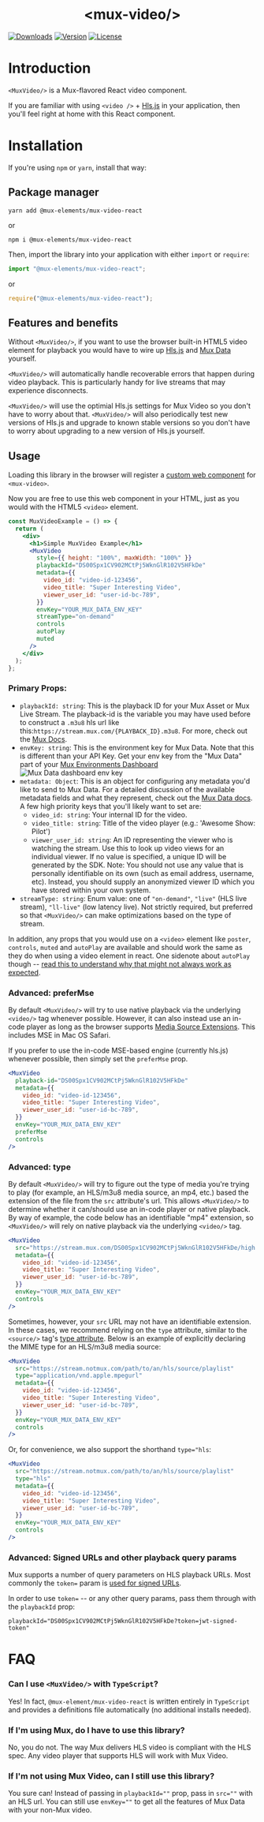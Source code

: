 <p align="center">
  <h1 align="center">&lt;mux-video/&gt;</h1>
  <a href="https://npmcharts.com/compare/@mux-elements/mux-video-react?interval=30"><img src="https://img.shields.io/npm/dm/@mux-elements/mux-video-react.svg?sanitize=true" alt="Downloads"></a>
    <a href="https://www.npmjs.com/package/@mux-elements/mux-video-react"><img src="https://img.shields.io/npm/v/@mux-elements/mux-video-react.svg?sanitize=true" alt="Version"></a>
    <a href="https://www.npmjs.com/package/@mux-elements/mux-video-react"><img src="https://img.shields.io/npm/l/@mux-elements/mux-video-react.svg?sanitize=true" alt="License"></a>
</p>

# Introduction

`<MuxVideo/>` is a Mux-flavored React video component.

If you are familiar with using `<video />` + [Hls.js](https://github.com/video-dev/hls.js) in your application, then you'll feel right at home with this React component.

# Installation

If you're using `npm` or `yarn`, install that way:

## Package manager

```
yarn add @mux-elements/mux-video-react
```

or

```
npm i @mux-elements/mux-video-react
```

Then, import the library into your application with either `import` or `require`:

```js
import "@mux-elements/mux-video-react";
```

or

```js
require("@mux-elements/mux-video-react");
```

## Features and benefits

Without `<MuxVideo/>`, if you want to use the browser built-in HTML5 video element for playback you would have to wire up [Hls.js](https://github.com/video-dev/hls.js) and [Mux Data](https://docs.mux.com/guides/data/monitor-hls-js) yourself.

`<MuxVideo/>` will automatically handle recoverable errors that happen during video playback. This is particularly handy for live streams that may experience disconnects.

`<MuxVideo/>` will use the optimial Hls.js settings for Mux Video so you don't have to worry about that. `<MuxVideo/>` will also periodically test new versions of Hls.js and upgrade to known stable versions so you don't have to worry about upgrading to a new version of Hls.js yourself.

## Usage

Loading this library in the browser will register a [custom web component](https://developer.mozilla.org/en-US/docs/Web/Web_Components) for `<mux-video>`.

Now you are free to use this web component in your HTML, just as you would with the HTML5 `<video>` element.

```jsx
const MuxVideoExample = () => {
  return (
    <div>
      <h1>Simple MuxVideo Example</h1>
      <MuxVideo
        style={{ height: "100%", maxWidth: "100%" }}
        playbackId="DS00Spx1CV902MCtPj5WknGlR102V5HFkDe"
        metadata={{
          video_id: "video-id-123456",
          video_title: "Super Interesting Video",
          viewer_user_id: "user-id-bc-789",
        }}
        envKey="YOUR_MUX_DATA_ENV_KEY"
        streamType="on-demand"
        controls
        autoPlay
        muted
      />
    </div>
  );
};
```

### Primary Props:

- `playbackId: string`: This is the playback ID for your Mux Asset or Mux Live Stream. The playback-id is the variable you may have used before to construct a `.m3u8` hls url like this:`https://stream.mux.com/{PLAYBACK_ID}.m3u8`. For more, check out the [Mux Docs](https://docs.mux.com/guides/video/play-your-videos#1-get-your-playback-id).
- `envKey: string`: This is the environment key for Mux Data. Note that this is different than your API Key. Get your env key from the "Mux Data" part of your [Mux Environments Dashboard](https://dashboard.mux.com/environments)
  <img src="../../images/env-key.png" alt="Mux Data dashboard env key"></img>
- `metadata: Object`: This is an object for configuring any metadata you'd like to send to Mux Data. For a detailed discussion of the available metadata fields and what they represent, check out the [Mux Data docs](https://docs.mux.com/guides/data/make-your-data-actionable-with-metadata). A few high priority keys that you'll likely want to set are:
  - `video_id: string`: Your internal ID for the video.
  - `video_title: string`: Title of the video player (e.g.: 'Awesome Show: Pilot')
  - `viewer_user_id: string`: An ID representing the viewer who is watching the stream. Use this to look up video views for an individual viewer. If no value is specified, a unique ID will be generated by the SDK. Note: You should not use any value that is personally identifiable on its own (such as email address, username, etc). Instead, you should supply an anonymized viewer ID which you have stored within your own system.
- `streamType: string`: Enum value: one of `"on-demand"`, `"live"` (HLS live stream), `"ll-live"` (low latency live). Not strictly required, but preferred so that `<MuxVideo/>` can make optimizations based on the type of stream.

In addition, any props that you would use on a `<video>` element like `poster`, `controls`, `muted` and `autoPlay` are available and should work the same as they do when using a video element in react. One sidenote about `autoPlay` though -- [read this to understand why that might not always work as expected](https://docs.mux.com/guides/video/web-autoplay-your-videos).

### Advanced: preferMse

By default `<MuxVideo/>` will try to use native playback via the underlying `<video/>` tag whenever possible. However, it can also instead use an in-code player as long as the browser supports [Media Source Extensions](https://developer.mozilla.org/en-US/docs/Web/API/Media_Source_Extensions_API). This includes MSE in Mac OS Safari.

If you prefer to use the in-code MSE-based engine (currently hls.js) whenever possible, then simply set the `preferMse` prop.

```jsx
<MuxVideo
  playback-id="DS00Spx1CV902MCtPj5WknGlR102V5HFkDe"
  metadata={{
    video_id: "video-id-123456",
    video_title: "Super Interesting Video",
    viewer_user_id: "user-id-bc-789",
  }}
  envKey="YOUR_MUX_DATA_ENV_KEY"
  preferMse
  controls
/>
```

### Advanced: type

By default `<MuxVideo/>` will try to figure out the type of media you're trying to play (for example, an HLS/m3u8 media source, an mp4, etc.) based the extension of the file from the `src` attribute's url. This allows `<MuxVideo/>` to determine whether it can/should use an in-code player or native playback. By way of example, the code below has an identifiable "mp4" extension, so `<MuxVideo/>` will rely on native playback via the underlying `<video/>` tag.

```jsx
<MuxVideo
  src="https://stream.mux.com/DS00Spx1CV902MCtPj5WknGlR102V5HFkDe/high.mp4"
  metadata={{
    video_id: "video-id-123456",
    video_title: "Super Interesting Video",
    viewer_user_id: "user-id-bc-789",
  }}
  envKey="YOUR_MUX_DATA_ENV_KEY"
  controls
/>
```

Sometimes, however, your `src` URL may not have an identifiable extension. In these cases, we recommend relying on the `type` attribute, similar to the `<source/>` tag's [type attribute](https://developer.mozilla.org/en-US/docs/Web/HTML/Element/source#attr-type). Below is an example of explicitly declaring the MIME type for an HLS/m3u8 media source:

```jsx
<MuxVideo
  src="https://stream.notmux.com/path/to/an/hls/source/playlist"
  type="application/vnd.apple.mpegurl"
  metadata={{
    video_id: "video-id-123456",
    video_title: "Super Interesting Video",
    viewer_user_id: "user-id-bc-789",
  }}
  envKey="YOUR_MUX_DATA_ENV_KEY"
  controls
/>
```

Or, for convenience, we also support the shorthand `type="hls`:

```jsx
<MuxVideo
  src="https://stream.notmux.com/path/to/an/hls/source/playlist"
  type="hls"
  metadata={{
    video_id: "video-id-123456",
    video_title: "Super Interesting Video",
    viewer_user_id: "user-id-bc-789",
  }}
  envKey="YOUR_MUX_DATA_ENV_KEY"
  controls
/>
```

### Advanced: Signed URLs and other playback query params

Mux supports a number of query parameters on HLS playback URLs. Most commonly the `token=` param is [used for signed URLs](https://docs.mux.com/guides/video/secure-video-playback).

In order to use `token=` -- or any other query params, pass them through with the `playbackId` prop:

```
playbackId="DS00Spx1CV902MCtPj5WknGlR102V5HFkDe?token=jwt-signed-token"
```

# FAQ

### Can I use `<MuxVideo/>` with `TypeScript`?

Yes! In fact, `@mux-element/mux-video-react` is written entirely in `TypeScript` and provides a definitions file automatically (no additional installs needed).

### If I'm using Mux, do I have to use this library?

No, you do not. The way Mux delivers HLS video is compliant with the HLS spec. Any video player that supports HLS will work with Mux Video.

### If I'm not using Mux Video, can I still use this library?

You sure can! Instead of passing in `playbackId=""` prop, pass in `src=""` with an HLS url. You can still use `envKey=""` to get all the features of Mux Data with your non-Mux video.
